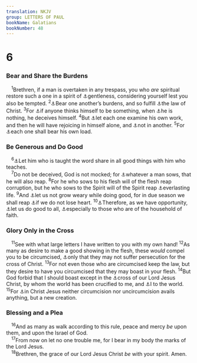 ```yaml
---
translation: NKJV
group: LETTERS OF PAUL
bookName: Galatians 
bookNumber: 48
---
```


<div class="title"><h1>6</h1><h3>Bear and Share the Burdens</h3></div>
<span class="verse ga_6_1"> <sup>1</sup>Brethren, if a man is overtaken in any trespass, you who <i>are</i> spiritual restore such a one in a spirit of <a data-toggle="tooltip" data-placement="bottom" title="Eph. 4:2">⚓</a>gentleness, considering yourself lest you also be tempted. </span>
<span class="verse ga_6_2"><sup>2</sup><a data-toggle="tooltip" data-placement="bottom" title="Acts 20:35; Rom. 15:1; 1 Thess. 5:14">⚓</a>Bear one another’s burdens, and so fulfill <a data-toggle="tooltip" data-placement="bottom" title="(James 2:8)">⚓</a>the law of Christ. </span>
<span class="verse ga_6_3"><sup>3</sup>For <a data-toggle="tooltip" data-placement="bottom" title="Rom. 12:3">⚓</a>if anyone thinks himself to be something, when <a data-toggle="tooltip" data-placement="bottom" title="(2 Cor. 3:5; James 1:22)">⚓</a>he is nothing, he deceives himself. </span>
<span class="verse ga_6_4"><sup>4</sup>But <a data-toggle="tooltip" data-placement="bottom" title="1 Cor. 11:28">⚓</a>let each one examine his own work, and then he will have rejoicing in himself alone, and <a data-toggle="tooltip" data-placement="bottom" title="Luke 18:11">⚓</a>not in another. </span>
<span class="verse ga_6_5"><sup>5</sup>For <a data-toggle="tooltip" data-placement="bottom" title="(Rom. 2:6)">⚓</a>each one shall bear his own load.<br/></span>
<div class="title"><h3>Be Generous and Do Good</h3></div>
<span class="verse ga_6_6"> <sup>6</sup><a data-toggle="tooltip" data-placement="bottom" title="1 Cor. 9:11, 14">⚓</a>Let him who is taught the word share in all good things with him who teaches.<br/></span>
<span class="verse ga_6_7"> <sup>7</sup>Do not be deceived, God is not mocked; for <a data-toggle="tooltip" data-placement="bottom" title="(Rom. 2:6)">⚓</a>whatever a man sows, that he will also reap. </span>
<span class="verse ga_6_8"><sup>8</sup>For he who sows to his flesh will of the flesh reap corruption, but he who sows to the Spirit will of the Spirit reap <a data-toggle="tooltip" data-placement="bottom" title="(Rom. 6:8)">⚓</a>everlasting life. </span>
<span class="verse ga_6_9"><sup>9</sup>And <a data-toggle="tooltip" data-placement="bottom" title="1 Cor. 15:58; 2 Cor. 4:1; 2 Thess. 3:13">⚓</a>let us not grow weary while doing good, for in due season we shall reap <a data-toggle="tooltip" data-placement="bottom" title="(Matt. 24:13); Heb. 12:3, 5; (James 5:7, 8)">⚓</a>if we do not lose heart. </span>
<span class="verse ga_6_10"><sup>10</sup><a data-toggle="tooltip" data-placement="bottom" title="Prov. 3:27; (John 9:4; 12:35)">⚓</a>Therefore, as we have opportunity, <a data-toggle="tooltip" data-placement="bottom" title="Titus 3:8">⚓</a>let us do good to all, <a data-toggle="tooltip" data-placement="bottom" title="Rom. 12:13">⚓</a>especially to those who are of the household of faith.<br/></span>
<div class="title"><h3>Glory Only in the Cross</h3></div>
<span class="verse ga_6_11"> <sup>11</sup>See with what large letters I have written to you with my own hand! </span>
<span class="verse ga_6_12"><sup>12</sup>As many as desire to make a good showing in the flesh, these <i>would</i> compel you to be circumcised, <a data-toggle="tooltip" data-placement="bottom" title="Gal. 5:11; Phil. 3:8">⚓</a>only that they may not suffer persecution for the cross of Christ. </span>
<span class="verse ga_6_13"><sup>13</sup>For not even those who are circumcised keep the law, but they desire to have you circumcised that they may boast in your flesh. </span>
<span class="verse ga_6_14"><sup>14</sup>But God forbid that I should boast except in the <a data-toggle="tooltip" data-placement="bottom" title="(1 Cor. 1:18)">⚓</a>cross of our Lord Jesus Christ, by whom the world has been crucified to me, and <a data-toggle="tooltip" data-placement="bottom" title="(Gal. 2:20); Col. 2:20">⚓</a>I to the world. </span>
<span class="verse ga_6_15"><sup>15</sup>For <a data-toggle="tooltip" data-placement="bottom" title="(Rom. 2:26, 28); 1 Cor. 7:19; (Gal. 5:6)">⚓</a>in Christ Jesus neither circumcision nor uncircumcision avails anything, but a new creation.<br/></span>
<div class="title"><h3>Blessing and a Plea</h3></div>
<span class="verse ga_6_16"> <sup>16</sup>And as many as walk according to this rule, peace and mercy <i>be</i> upon them, and upon the Israel of God.<br/></span>
<span class="verse ga_6_17"> <sup>17</sup>From now on let no one trouble me, for I bear in my body the marks of the Lord Jesus.<br/></span>
<span class="verse ga_6_18"> <sup>18</sup>Brethren, the grace of our Lord Jesus Christ <i>be</i> with your spirit. Amen.<br/></span>
